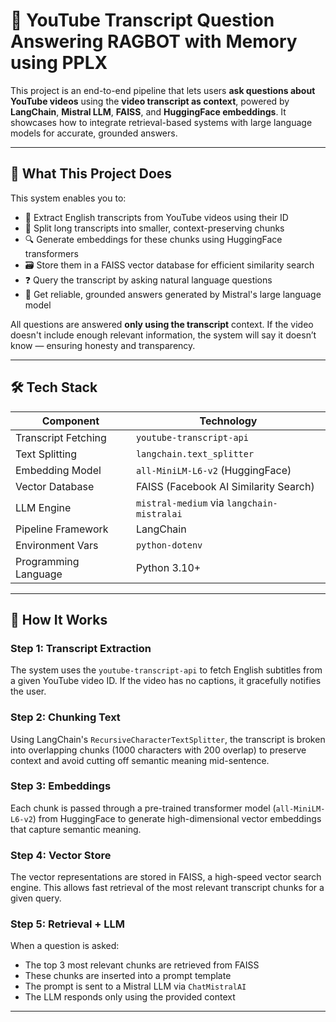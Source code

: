 # 🎥 YouTube Transcript Question Answering RAGBOT with Memory using PPLX

This project is an end-to-end pipeline that lets users **ask questions about YouTube videos** using the **video transcript as context**, powered by **LangChain**, **Mistral LLM**, **FAISS**, and **HuggingFace embeddings**. It showcases how to integrate retrieval-based systems with large language models for accurate, grounded answers.

---

## 📌 What This Project Does

This system enables you to:
- 🧠 Extract English transcripts from YouTube videos using their ID
- 🧩 Split long transcripts into smaller, context-preserving chunks
- 🔍 Generate embeddings for these chunks using HuggingFace transformers
- 🗃️ Store them in a FAISS vector database for efficient similarity search
- ❓ Query the transcript by asking natural language questions
- 🤖 Get reliable, grounded answers generated by Mistral's large language model

All questions are answered **only using the transcript** context. If the video doesn't include enough relevant information, the system will say it doesn’t know — ensuring honesty and transparency.

---

## 🛠️ Tech Stack

| Component             | Technology                                       |
|----------------------|--------------------------------------------------|
| Transcript Fetching  | `youtube-transcript-api`                         |
| Text Splitting       | `langchain.text_splitter`                        |
| Embedding Model      | `all-MiniLM-L6-v2` (HuggingFace)                 |
| Vector Database      | FAISS (Facebook AI Similarity Search)           |
| LLM Engine           | `mistral-medium` via `langchain-mistralai`       |
| Pipeline Framework   | LangChain                                        |
| Environment Vars     | `python-dotenv`                                  |
| Programming Language | Python 3.10+                                     |

---

## 🚀 How It Works

### Step 1: Transcript Extraction
The system uses the `youtube-transcript-api` to fetch English subtitles from a given YouTube video ID. If the video has no captions, it gracefully notifies the user.

### Step 2: Chunking Text
Using LangChain's `RecursiveCharacterTextSplitter`, the transcript is broken into overlapping chunks (1000 characters with 200 overlap) to preserve context and avoid cutting off semantic meaning mid-sentence.

### Step 3: Embeddings
Each chunk is passed through a pre-trained transformer model (`all-MiniLM-L6-v2`) from HuggingFace to generate high-dimensional vector embeddings that capture semantic meaning.

### Step 4: Vector Store
The vector representations are stored in FAISS, a high-speed vector search engine. This allows fast retrieval of the most relevant transcript chunks for a given query.

### Step 5: Retrieval + LLM
When a question is asked:
- The top 3 most relevant chunks are retrieved from FAISS
- These chunks are inserted into a prompt template
- The prompt is sent to a Mistral LLM via `ChatMistralAI`
- The LLM responds only using the provided context

---
